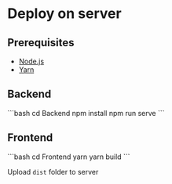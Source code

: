 # Deploy on server

## Prerequisites

- [Node.js](https://nodejs.org/en/)
- [Yarn](https://yarnpkg.com/en/)

## Backend

<code-group>
<code-block title="NPM">
```bash
cd Backend
npm install
npm run serve
```
</code-block>
</code-group>

## Frontend

<code-group>
<code-block title="YARN">
```bash
cd Frontend
yarn
yarn build
```
</code-block>
</code-group>

Upload `dist` folder to server